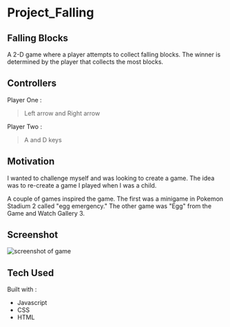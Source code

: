 # Project_Falling
## Falling Blocks
A 2-D game where a player attempts to collect falling blocks. The winner is determined by the player that collects the most blocks.

## Controllers
Player One : 
> Left arrow and Right arrow

Player Two : 
> A and D keys


## Motivation
I wanted to challenge myself and was looking to create a game. The idea was to re-create a game I played when I was a child.

A couple of games inspired the game. The first was a minigame in Pokemon Stadium 2 called "egg emergency." The other game was "Egg" from the Game and Watch Gallery 3.

## Screenshot
![screenshot of game](https://tinypic.host/images/2023/02/28/falling_rs.png)

## Tech Used
Built with : 
+ Javascript
+ CSS
+ HTML

## 
